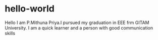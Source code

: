 # hello-world
Hello I am P.Mithuna Priya.I pursued my graduation in EEE frm GITAM University.
I am a quick learner and a person with good communication skills
